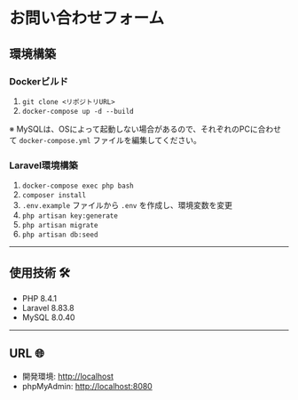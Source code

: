 # お問い合わせフォーム

## 環境構築 

### Dockerビルド
1. `git clone <リポジトリURL>`
2. `docker-compose up -d --build`

※ MySQLは、OSによって起動しない場合があるので、それぞれのPCに合わせて `docker-compose.yml` ファイルを編集してください。

### Laravel環境構築
1. `docker-compose exec php bash`
2. `composer install`
3. `.env.example` ファイルから `.env` を作成し、環境変数を変更
4. `php artisan key:generate`
5. `php artisan migrate`
6. `php artisan db:seed`

---

## 使用技術 🛠️
- PHP 8.4.1
- Laravel 8.83.8
- MySQL 8.0.40

---

## URL 🌐
- 開発環境: [http://localhost](http://localhost)
- phpMyAdmin: [http://localhost:8080](http://localhost:8080)
